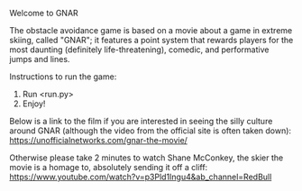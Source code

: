 Welcome to GNAR

The obstacle avoidance game is based on a movie about a game in extreme skiing, called "GNAR"; it features a point system that rewards players for the most daunting (definitely life-threatening), comedic, and performative jumps and lines.

Instructions to run the game:
1. Run <run.py>
2. Enjoy!

Below is a link to the film if you are interested in seeing the silly culture around GNAR (although the video from the official site is often taken down):
https://unofficialnetworks.com/gnar-the-movie/

Otherwise please take 2 minutes to watch Shane McConkey, the skier the movie is a homage to, absolutely sending it off a cliff:
https://www.youtube.com/watch?v=p3Pld1Ingu4&ab_channel=RedBull
